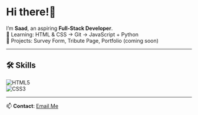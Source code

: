 # Hi there!👋

I’m **Saad**, an aspiring **Full-Stack Developer**.  
🌱 Learning: HTML & CSS → Git → JavaScript + Python  
🚀 Projects: Survey Form, Tribute Page, Portfolio (coming soon)  

---

## 🛠 Skills
![HTML5](https://img.shields.io/badge/HTML5-E34F26?logo=html5&logoColor=fff&style=for-the-badge)  
![CSS3](https://img.shields.io/badge/CSS3-1572B6?logo=css3&logoColor=fff&style=for-the-badge)  

---

📫 **Contact**: [Email Me](mailto:s.gabbas1324@example.com)


